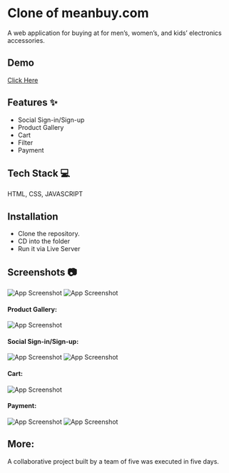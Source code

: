 
# Clone of meanbuy.com

A web application for buying at for men’s, women’s, and kids’ electronics accessories.


## Demo

[Click Here](https://symphonious-liger-8b365d.netlify.app/)
## Features ✨

- Social Sign-in/Sign-up
- Product Gallery
- Cart
- Filter
- Payment
## Tech Stack 💻

HTML, CSS, JAVASCRIPT




## Installation

- Clone the repository.
- CD into the folder
- Run it via Live Server 
    
## Screenshots 📷

![App Screenshot](https://i.imgur.com/XKcMfWT.png)
![App Screenshot](https://i.imgur.com/383NZf8.png)

#### Product Gallery:
![App Screenshot](https://i.imgur.com/4zhVT1C.png)

#### Social Sign-in/Sign-up:
![App Screenshot](https://i.imgur.com/6i7Qtch.png)
![App Screenshot](https://i.imgur.com/Tc8s12J.png)

#### Cart:
![App Screenshot](https://i.imgur.com/v8M4mSg.png)

#### Payment:
![App Screenshot](https://i.imgur.com/75WpIDi.png)
![App Screenshot](https://i.imgur.com/yW6EtPi.png)
## More:

A collaborative project built by a team of five was executed in five days.


